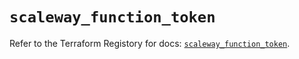 # `scaleway_function_token`

Refer to the Terraform Registory for docs: [`scaleway_function_token`](https://registry.terraform.io/providers/scaleway/scaleway/2.21.0/docs/resources/function_token).
